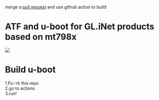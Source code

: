 merge a [pull request](https://github.com/hanwckf/bl-mt798x/pull/2) and use github action to build  
# ATF and u-boot for GL.iNet products based on mt798x

![](/u-boot.gif)


# Build u-boot
1.Fo♂rk this repo  
2.go to actions  
3.run!
